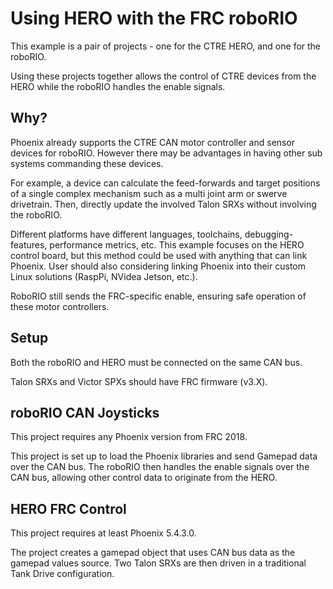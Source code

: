 # Using HERO with the FRC roboRIO

This example is a pair of projects - one for the CTRE HERO, and one for the roboRIO.

Using these projects together allows the control of CTRE devices from the HERO while
the roboRIO handles the enable signals.

## Why?

Phoenix already supports the CTRE CAN motor controller and sensor devices for roboRIO.  However there may be advantages in having other sub systems commanding these devices.  

For example, a device can calculate the feed-forwards and target positions of a single complex mechanism such as a multi joint arm or swerve drivetrain.  Then, directly update the involved Talon SRXs without involving the roboRIO.

Different platforms have different languages, toolchains, debugging-features, performance metrics, etc.
This example focuses on the HERO control board, but this method could be used with anything that can link Phoenix.
User should also considering linking Phoenix into their custom Linux solutions (RaspPi, NVidea Jetson, etc.).

RoboRIO still sends the FRC-specific enable, ensuring safe operation of these motor controllers.

## Setup
Both the roboRIO and HERO must be connected on the same CAN bus.

Talon SRXs and Victor SPXs should have FRC firmware (v3.X).

## roboRIO CAN Joysticks
This project requires any Phoenix version from FRC 2018.

This project is set up to load the Phoenix libraries and send Gamepad data over the CAN bus.
The roboRIO then handles the enable signals over the CAN bus, allowing other control data to originate from the HERO.


## HERO FRC Control
This project requires at least Phoenix 5.4.3.0.

The project creates a gamepad object that uses CAN bus data as the gamepad values source.
Two Talon SRXs are then driven in a traditional Tank Drive configuration.
